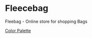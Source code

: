 # Fleecebag
Fleebag - Online store for shopping Bags


<a href="https://coolors.co/palette/ffcdb2-ffb4a2-e5989b-b5838d-6d6875">Color Palette</a>
